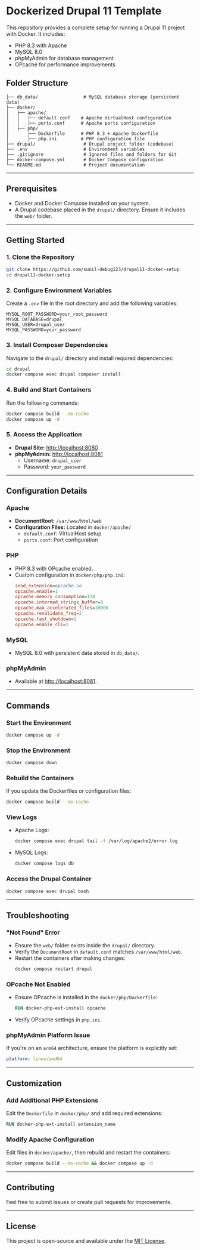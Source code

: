 # Dockerized Drupal 11 Template

This repository provides a complete setup for running a Drupal 11 project with Docker. It includes:
- PHP 8.3 with Apache
- MySQL 8.0
- phpMyAdmin for database management
- OPcache for performance improvements

## Folder Structure

```
├── db_data/                 # MySQL database storage (persistent data)
├── docker/
│   ├── apache/
│   │   ├── default.conf    # Apache VirtualHost configuration
│   │   ├── ports.conf      # Apache ports configuration
│   ├── php/
│       ├── Dockerfile      # PHP 8.3 + Apache Dockerfile
│       ├── php.ini         # PHP configuration file
├── drupal/                  # Drupal project folder (codebase)
├── .env                     # Environment variables
├── .gitignore               # Ignored files and folders for Git
├── docker-compose.yml       # Docker Compose configuration
└── README.md                # Project documentation
```

---

## Prerequisites

- Docker and Docker Compose installed on your system.
- A Drupal codebase placed in the `drupal/` directory. Ensure it includes the `web/` folder.

---

## Getting Started

### 1. Clone the Repository
```bash
git clone https://github.com/sunil-debug123/drupal11-docker-setup
cd drupal11-docker-setup
```

### 2. Configure Environment Variables
Create a `.env` file in the root directory and add the following variables:
```env
MYSQL_ROOT_PASSWORD=your_root_password
MYSQL_DATABASE=drupal
MYSQL_USER=drupal_user
MYSQL_PASSWORD=your_password
```

### 3. Install Composer Dependencies
Navigate to the `drupal/` directory and install required dependencies:
```bash
cd drupal
docker compose exec drupal composer install 
```

### 4. Build and Start Containers
Run the following commands:
```bash
docker compose build --no-cache
docker compose up -d
```

### 5. Access the Application
- **Drupal Site:** [http://localhost:8080](http://localhost:8080)
- **phpMyAdmin:** [http://localhost:8081](http://localhost:8081)
  - Username: `drupal_user`
  - Password: `your_password`

---

## Configuration Details

### Apache
- **DocumentRoot:** `/var/www/html/web`
- **Configuration Files:** Located in `docker/apache/`
  - `default.conf`: VirtualHost setup
  - `ports.conf`: Port configuration

### PHP
- PHP 8.3 with OPcache enabled.
- Custom configuration in `docker/php/php.ini`:
  ```ini
  zend_extension=opcache.so
  opcache.enable=1
  opcache.memory_consumption=128
  opcache.interned_strings_buffer=8
  opcache.max_accelerated_files=10000
  opcache.revalidate_freq=2
  opcache.fast_shutdown=1
  opcache.enable_cli=1
  ```

### MySQL
- MySQL 8.0 with persistent data stored in `db_data/`.

### phpMyAdmin
- Available at [http://localhost:8081](http://localhost:8081).

---

## Commands

### Start the Environment
```bash
docker compose up -d
```

### Stop the Environment
```bash
docker compose down
```

### Rebuild the Containers
If you update the Dockerfiles or configuration files:
```bash
docker compose build --no-cache
```

### View Logs
- Apache Logs:
  ```bash
  docker compose exec drupal tail -f /var/log/apache2/error.log
  ```
- MySQL Logs:
  ```bash
  docker compose logs db
  ```

### Access the Drupal Container
```bash
docker compose exec drupal bash
```

---

## Troubleshooting

### "Not Found" Error
- Ensure the `web/` folder exists inside the `drupal/` directory.
- Verify the `DocumentRoot` in `default.conf` matches `/var/www/html/web`.
- Restart the containers after making changes:
  ```bash
  docker compose restart drupal
  ```

### OPcache Not Enabled
- Ensure OPcache is installed in the `docker/php/Dockerfile`:
  ```dockerfile
  RUN docker-php-ext-install opcache
  ```
- Verify OPcache settings in `php.ini`.

### phpMyAdmin Platform Issue
If you're on an `arm64` architecture, ensure the platform is explicitly set:
```yaml
platform: linux/amd64
```

---

## Customization

### Add Additional PHP Extensions
Edit the `Dockerfile` in `docker/php/` and add required extensions:
```dockerfile
RUN docker-php-ext-install extension_name
```

### Modify Apache Configuration
Edit files in `docker/apache/`, then rebuild and restart the containers:
```bash
docker compose build --no-cache && docker compose up -d
```

---

## Contributing
Feel free to submit issues or create pull requests for improvements.

---

## License
This project is open-source and available under the [MIT License](LICENSE).

